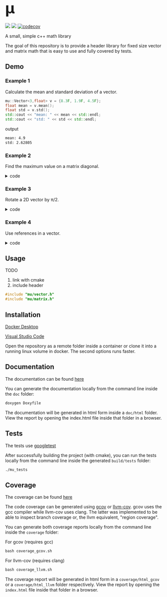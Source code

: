 # <font size="7"> μ </font>

[![](https://github.com/m-tosch/mu/workflows/cmake/badge.svg)](https://github.com/m-tosch/mu/actions?query=workflow%3ACMake)
[![](https://github.com/m-tosch/mu/workflows/doc/badge.svg)](https://m-tosch.github.io/mu/index.html)
[![codecov](https://codecov.io/gh/m-tosch/mu/branch/master/graph/badge.svg?token=K4O5W48EUX)](https://codecov.io/gh/m-tosch/mu)

A small, simple c++ math library

The goal of this repository is to provide a header library for fixed size vector and matrix math that is easy to use and fully covered by tests.

## Demo

### Example 1

Calculate the mean and standard deviation of a vector.

```cpp
mu::Vector<3,float> v = {8.3F, 1.9F, 4.5F};
float mean = v.mean();
float std = v.std();
std::cout << "mean: " << mean << std::endl;
std::cout << "std: " << std << std::endl;
```

output

```txt
mean: 4.9
std: 2.62805
```

### Example 2

Find the maximum value on a matrix diagonal.

<details>
<summary>code</summary>

```cpp
mu::Matrix<3,3,int> m = { {3,5,7}, {6,1,9}, {4,8,6} };
int max = mu::max(m.diag());
std::cout << m << std::endl;
std::cout << "max element on diagonal: " << max << std::endl;
```

output

```txt
[ [ 3, 5, 7 ],
  [ 6, 1, 9 ],
  [ 4, 8, 6 ] ]
max element on diagonal: 6
```

</details>

### Example 3

Rotate a 2D vector by π/2.

<details>
<summary>code</summary>

```cpp
mu::Vector2D<float> v = {2.25F, 5.75F};
std::cout << "before: " << v << std::endl;
v.rotate(mu::pi / 2);
std::cout << "after: " << v << std::endl;
```

output

```txt
before: [ 2.25, 5.75 ]
after: [ -5.75, 2.25 ]
```

</details>

### Example 4

Use references in a vector.

<details>
<summary>code</summary>

```cpp
int a = 3;
int b = 4;
mu::Vector<2, std::reference_wrapper<int>> v = {std::ref(a), std::ref(b)};
v += 10;
std::cout << "v: " << v << std::endl;
std::cout << "a: " << a << " b: " << b << std::endl;
```

output

```txt
v: [ 13, 14 ]
a: 13 b: 14
```

</details>

## Usage

TODO

1. link with cmake
2. include header
```cpp
#include "mu/vector.h"
#include "mu/matrix.h"
```

## Installation

[Docker Desktop](https://www.docker.com/products/docker-desktop)

[Visual Studio Code](https://code.visualstudio.com/download)

Open the repository as a remote folder inside a container or clone it into a running linux volume in docker. The second options runs faster.

## Documentation

The documentation can be found [here](https://m-tosch.github.io/mu/index.html)

You can generate the documentation locally from the command line inside the `doc` folder:

```cmd
doxygen Doxyfile
```

The documentation will be generated in html form inside a `doc/html` folder. View the report by opening the index.html file inside that folder in a browser.

## Tests

The tests use [googletest](https://github.com/google/googletest)

After successfully building the project (with cmake), you can run the tests locally from the command line inside the generated `build/tests` folder:

```cmd
./mu_tests
```

## Coverage

The coverage can be found [here](https://codecov.io/gh/m-tosch/mu)

The code coverage can be generated using [gcov](https://gcc.gnu.org/onlinedocs/gcc/Gcov.html) or [llvm-cov](https://clang.llvm.org/docs/SourceBasedCodeCoverage.html). gcov uses the gcc compiler while llvm-cov uses clang. The latter was implemented to be able to inspect branch coverage or, the llvm equivalent, "region coverage".

You can generate both coverage reports locally from the command line inside the `coverage` folder:

For gcov (requires gcc)

```cmd
bash coverage_gcov.sh
```

For llvm-cov (requires clang)

```cmd
bash coverage_llvm.sh
```

The coverage report will be generated in html form in a `coverage/html_gcov` or a `coverage/html_llvm` folder respectively. View the report by opening the `index.html` file inside that folder in a browser.
